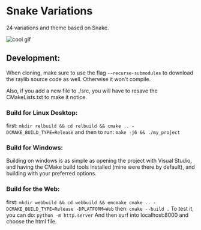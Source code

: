
# Snake Variations

24 variations and theme based on Snake. 

![cool gif](screenshots/bluesnakes.png)

## Development:

When cloning, make sure to use the flag `--recurse-submodules` to download the raylib source code as well. Otherwise it won't compile.

Also, if you add a new file to ./src, you will have to resave the CMakeLists.txt to make it notice.

### Build for Linux Desktop:
first:
`mkdir relbuild && cd relbuild && cmake .. -DCMAKE_BUILD_TYPE=Release`
and then to run:
`make -j6 && ./my_project`

### Build for Windows:

Building on windows is as simple as opening the project with Visual Studio, and having the CMake build tools installed (mine were there by default), and building with your preferred options.

### Build for the Web:
first:
`mkdir webbuild && cd webbuild && emcmake cmake .. -DCMAKE_BUILD_TYPE=Release -DPLATFORM=Web`
then:
`cmake --build .`
To test it, you can do:
`python -m http.server`
And then surf into localhost:8000 and choose the html file.


